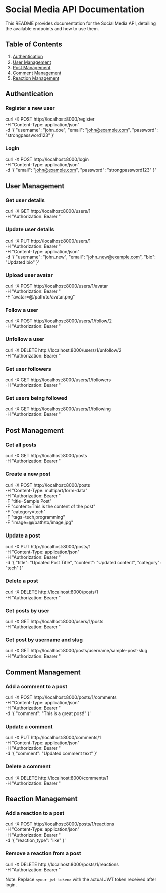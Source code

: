 # Social Media API Documentation

This README provides documentation for the Social Media API, detailing the available endpoints and how to use them.

## Table of Contents
1. [Authentication](#authentication)
2. [User Management](#user-management)
3. [Post Management](#post-management)
4. [Comment Management](#comment-management)
5. [Reaction Management](#reaction-management)

## Authentication

### Register a new user


curl -X POST http://localhost:8000/register \
-H "Content-Type: application/json" \
-d '{
  "username": "john_doe",
  "email": "john@example.com",
  "password": "strongpassword123"
}'


### Login


curl -X POST http://localhost:8000/login \
-H "Content-Type: application/json" \
-d '{
  "email": "john@example.com",
  "password": "strongpassword123"
}'


## User Management

### Get user details


curl -X GET http://localhost:8000/users/1 \
-H "Authorization: Bearer <your-jwt-token>"


### Update user details


curl -X PUT http://localhost:8000/users/1 \
-H "Authorization: Bearer <your-jwt-token>" \
-H "Content-Type: application/json" \
-d '{
  "username": "john_new",
  "email": "john_new@example.com",
  "bio": "Updated bio"
}'


### Upload user avatar


curl -X POST http://localhost:8000/users/1/avatar \
-H "Authorization: Bearer <your-jwt-token>" \
-F "avatar=@/path/to/avatar.png"


### Follow a user


curl -X POST http://localhost:8000/users/1/follow/2 \
-H "Authorization: Bearer <your-jwt-token>"


### Unfollow a user


curl -X DELETE http://localhost:8000/users/1/unfollow/2 \
-H "Authorization: Bearer <your-jwt-token>"


### Get user followers


curl -X GET http://localhost:8000/users/1/followers \
-H "Authorization: Bearer <your-jwt-token>"


### Get users being followed


curl -X GET http://localhost:8000/users/1/following \
-H "Authorization: Bearer <your-jwt-token>"


## Post Management

### Get all posts


curl -X GET http://localhost:8000/posts \
-H "Authorization: Bearer <your-jwt-token>"


### Create a new post


curl -X POST http://localhost:8000/posts \
-H "Content-Type: multipart/form-data" \
-H "Authorization: Bearer <your-jwt-token>" \
-F "title=Sample Post" \
-F "content=This is the content of the post" \
-F "category=tech" \
-F "tags=tech,programming" \
-F "image=@/path/to/image.jpg"


### Update a post


curl -X PUT http://localhost:8000/posts/1 \
-H "Content-Type: application/json" \
-H "Authorization: Bearer <your-jwt-token>" \
-d '{
  "title": "Updated Post Title",
  "content": "Updated content",
  "category": "tech"
}'


### Delete a post


curl -X DELETE http://localhost:8000/posts/1 \
-H "Authorization: Bearer <your-jwt-token>"


### Get posts by user


curl -X GET http://localhost:8000/users/1/posts \
-H "Authorization: Bearer <your-jwt-token>"


### Get post by username and slug


curl -X GET http://localhost:8000/posts/username/sample-post-slug \
-H "Authorization: Bearer <your-jwt-token>"


## Comment Management

### Add a comment to a post


curl -X POST http://localhost:8000/posts/1/comments \
-H "Content-Type: application/json" \
-H "Authorization: Bearer <your-jwt-token>" \
-d '{
  "comment": "This is a great post!"
}'


### Update a comment


curl -X PUT http://localhost:8000/comments/1 \
-H "Content-Type: application/json" \
-H "Authorization: Bearer <your-jwt-token>" \
-d '{
  "comment": "Updated comment text"
}'


### Delete a comment

curl -X DELETE http://localhost:8000/comments/1 \
-H "Authorization: Bearer <your-jwt-token>"


## Reaction Management

### Add a reaction to a post

curl -X POST http://localhost:8000/posts/1/reactions \
-H "Content-Type: application/json" \
-H "Authorization: Bearer <your-jwt-token>" \
-d '{
  "reaction_type": "like"
}'


### Remove a reaction from a post

curl -X DELETE http://localhost:8000/posts/1/reactions \
-H "Authorization: Bearer <your-jwt-token>"


Note: Replace `<your-jwt-token>` with the actual JWT token received after login.
